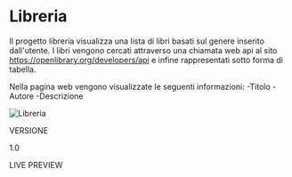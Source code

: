 # Libreria

Il progetto libreria visualizza una lista di libri basati sul genere inserito dall'utente. I libri vengono cercati attraverso una chiamata web api al sito https://openlibrary.org/developers/api e infine rappresentati sotto forma di tabella.

Nella pagina web vengono visualizzate le seguenti informazioni:
-Titolo
-Autore
-Descrizione

![Libreria](https://user-images.githubusercontent.com/85845784/146826686-c7a31cfb-a5ff-42b5-b5fb-848aacecf23c.png)

VERSIONE

1.0

LIVE PREVIEW
